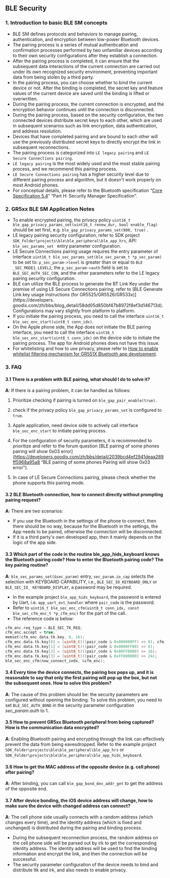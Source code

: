## BLE Security



### 1. Introduction to basic BLE SM concepts

- BLE SM defines protocols and behaviors to manage pairing, authentication, and encryption between low-power Bluetooth devices.
- The pairing process is a series of mutual authentication and confirmation processes performed by two unfamiliar devices according to their own security configurations after they establish a connection.
- After the pairing process is completed, it can ensure that the subsequent data interactions of the current connection are carried out under its own recognized security environment, preventing important data from being stolen by a third party.
- In the pairing process, you can choose whether to bind the current device or not. After the binding is completed, the secret key and feature values of the current device are saved until the binding is lifted or overwritten.
- During the pairing process, the current connection is encrypted, and the encryption behavior continues until the connection is disconnected.
- During the pairing process, based on the security configuration, the two connected devices distribute secret keys to each other, which are used in subsequent scenarios such as link encryption, data authentication, and address resolution.
- Devices that have completed pairing and are bound to each other will use the previously distributed secret keys to directly encrypt the link in subsequent reconnections.
- The pairing process is categorized into `LE legacy pairing` and `LE Secure Connections pairing`.
- `LE legacy pairing` is the most widely used and the most stable pairing process, and we recommend this pairing process.
- `LE Secure Connections pairing` has a higher security level due to different pairing process and algorithm, but it doesn't work properly on most Android phones.
- For conceptual details, please refer to the Bluetooth specification “[Core Specification 5.4](https://www.bluetooth.com/specifications/core54-html/)” “Part H: Security Manager Specification”.



### 2. GR5xx BLE SM Application Notes

- To enable encrypted pairing, the privacy policy `uint16_t ble_gap_privacy_params_set(uint16_t renew_dur, bool enable_flag)` should be set first, e.g. `ble_gap_privacy_params_set(900, true)` .
- LE legacy pairing security configuration, refer to SDK project `SDK_Folder\projects\ble\ble_peripheral\ble_app_hrs`, API: `ble_sec_params_set ` entry parameter configuration.
- LE Secure Connections pairing usage requires the entry parameter of interface `uint16_t ble_sec_params_set(ble_sec_param_t *p_sec_param)` to be set to: `p_sec_param->level` is greater than or equal to `BLE _SEC_MODE1_LEVEL2`, the `p_sec_param->auth` field is set to `BLE_SEC_AUTH_SEC_CON`, and the other parameters refer to the LE legacy pairing security configuration.
- BLE can utilize the BLE process to generate the BT Link Key under the premise of using LE Secure Connections pairing. refer to [BLE Generate Link key usage instructions (for GR5525/GR5526/GR533x)](https://developers. goodix.com/zh/bbs/blog_detail/58dd05d850bf47b8972f8ef3d146713d). Configurations may vary slightly from platform to platform.
- If you initiate the pairing process, you need to call the interface `uint16_t ble_sec_enc_start(uint8_t conn_idx)`.
- On the Apple phone side, the App does not initiate the BLE pairing interface, you need to call the interface `uint16_t ble_sec_enc_start(uint8_t conn_idx)` on the device side to initiate the pairing process. The app for Android phones does not have this issue.
- For whitelisting and how to use privacy, please refer to [How to enable whitelist filtering mechanism for GR551X Bluetooth app development](https://developers.goodix.com/zh/bbs/detail/7b5e08fd60234fc8b7d10e2cb34a6f90).



### 3. FAQ

#### 3.1 There is a problem with BLE pairing, what should I do to solve it?

**A**: If there is a pairing problem, it can be handled as follows:

1. Prioritize checking if pairing is turned on `ble_gap_pair_enable(true)`.

2. check if the privacy policy `ble_gap_privacy_params_set` is configured to `true`.

3. Apple application, need device side to actively call interface `ble_sec_enc_start` to initiate pairing process.

4. For the configuration of security parameters, it is recommended to prioritize and refer to the forum question [BLE pairing of some phones pairing will show 0x03 error](https://developers.goodix.com/zh/bbs/detail/2039bcd4ef2941deaa289ff5968a95a8 “BLE pairing of some phones Pairing will show 0x03 error").

5. In case of LE Secure Connections pairing, please check whether the phone supports this pairing mode.



#### 3.2 BLE Bluetooth connection, how to connect directly without prompting pairing request?

**A**: There are two scenarios:

- If you use the Bluetooth in the settings of the phone to connect, then there should be no way, because for the Bluetooth in the settings, the App needs to be paired, otherwise the connection will be disconnected. 
- If it is a third party's own developed app, then it mainly depends on the logic of the app side.



#### 3.3 Which part of the code in the routine ble_app_hids_keyboard knows the Bluetooth pairing code? How to enter the Bluetooth pairing code? The key pairing routine?

**A**: `ble_sec_params_set(&sec_param)` entry, `sec_param.io_cap` selects the selection with KEYBOARD CAPABILITY, i.e., `BLE_SEC_IO_KEYBOARD_ONLY` or `BLE_SEC_IO_ KEYBOARD_DISPLAY`, a password may be required.

- In the example project `ble_app_hids_keyboard`, the password is entered by Uart, i.e. `app_uart_evt_handler` where `pair_code` is the password.
- Refer to `uint16_t ble_sec_enc_cfm(uint8_t conn_idx, const ble_sec_cfm_enc_t *p_cfm_enc)` for the part of the call.
- The reference code is below:

```c
cfm_enc.req_type = BLE_SEC_TK_REQ;
cfm_enc.accept = true;
memset(cfm_enc.data.tk.key, 0, 16);
cfm_enc.data.tk.key[0] = (uint8_t)((pair_code & 0x000000FF) >> 0); cfm_enc.data.tk.key[0] = (uint8_t)((pair_code & 0x000000FF) >> 0);
cfm_enc.data.tk.key[1] = (uint8_t)((pair_code & 0x0000FF00) >> 8);
cfm_enc.data.tk.key[2] = (uint8_t)((pair_code & 0x00FF0000) >> 16);
cfm_enc.data.tk.key[3] = (uint8_t)((pair_code & 0xFF000000) >> 24);
ble_sec_enc_cfm(now_connect_indx, &cfm_enc);
```



#### 3.4 Every time the device connects, the pairing box pops up, and it is reasonable to say that only the first pairing will pop up the box, but not the subsequent ones. How to solve this problem?

**A**: The cause of this problem should be: the security parameters are configured without opening the binding. To solve this problem, you need to set `BLE_SEC_AUTH_BOND` in the security parameter configuration *sec_param.auth* to 1.



#### 3.5 How to prevent GR5xx Bluetooth peripheral from being captured? How is the communication data encrypted?

**A**: Enabling Bluetooth pairing and encrypting through the link can effectively prevent the data from being eavesdropped. Refer to the example project `SDK_Folder\projects\ble\ble_peripheral\ble_app_hrs` or `SDK_Folder\projects\ble\ble_peripheral\ble_app_hids_keyboard`.



#### 3.6 How to get the MAC address of the opposite device (e.g. cell phone) after pairing?

**A**: After binding, you can call `ble_gap_bond_dev_addr_get` to get the address of the opposite end.



#### 3.7 After device bonding, the iOS device address will change, how to make sure the device with changed address can connect?

**A**: The cell phone side usually connects with a random address (which changes every time), and the identity address (which is fixed and unchanged) is distributed during the pairing and binding process.

- During the subsequent reconnection process, the random address on the cell phone side will be parsed out by irk to get the corresponding identity address. The identity address will be used to find the binding information and encrypt the link, and then the connection will be successful.
- The security parameter configuration of the device needs to bind and distribute ltk and irk, and also needs to enable privacy.



